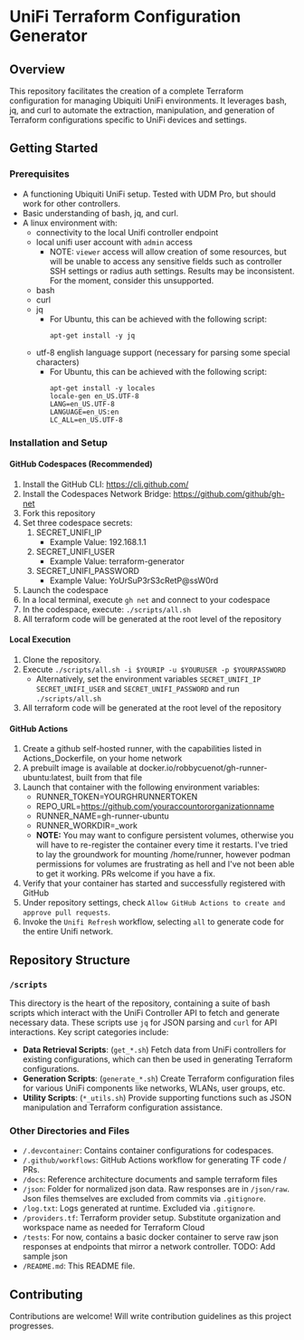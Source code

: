 # UniFi Terraform Configuration Generator

## Overview
This repository facilitates the creation of a complete Terraform configuration for managing Ubiquiti UniFi environments. It leverages bash, jq, and curl to automate the extraction, manipulation, and generation of Terraform configurations specific to UniFi devices and settings.

## Getting Started

### Prerequisites
- A functioning Ubiquiti UniFi setup. Tested with UDM Pro, but should work for other controllers.
- Basic understanding of bash, jq, and curl.
- A linux environment with:
    - connectivity to the local Unifi controller endpoint
    - local unifi user account with `admin` access
        - NOTE: `viewer` access will allow creation of some resources, but will be unable to
                access any sensitive fields such as controller SSH settings or radius auth settings.
                Results may be inconsistent. For the moment, consider this unsupported.
    - bash
    - curl
    - jq
        - For Ubuntu, this can be achieved with the following script:
          ```
          apt-get install -y jq
          ```
    - utf-8 english language support (necessary for parsing some special characters)
        - For Ubuntu, this can be achieved with the following script:
          ```
          apt-get install -y locales
          locale-gen en_US.UTF-8
          LANG=en_US.UTF-8
          LANGUAGE=en_US:en
          LC_ALL=en_US.UTF-8
          ```

### Installation and Setup

#### GitHub Codespaces (Recommended)

1. Install the GitHub CLI: https://cli.github.com/
1. Install the Codespaces Network Bridge: https://github.com/github/gh-net
1. Fork this repository
1. Set three codespace secrets:
    1. SECRET_UNIFI_IP
        - Example Value: 192.168.1.1
    1. SECRET_UNIFI_USER
        - Example Value: terraform-generator
    1. SECRET_UNIFI_PASSWORD
        - Example Value: YoUrSuP3rS3cRetP@ssW0rd
1. Launch the codespace
1. In a local terminal, execute `gh net` and connect to your codespace
1. In the codespace, execute:
    `./scripts/all.sh`
1. All terraform code will be generated at the root level of the repository

#### Local Execution

1. Clone the repository.
1. Execute `./scripts/all.sh -i $YOURIP -u $YOURUSER -p $YOURPASSWORD`
    - Alternatively, set the environment variables `SECRET_UNIFI_IP` `SECRET_UNIFI_USER` and `SECRET_UNIFI_PASSWORD` and run `./scripts/all.sh`
1. All terraform code will be generated at the root level of the repository

#### GitHub Actions

1. Create a github self-hosted runner, with the capabilities listed in Actions_Dockerfile, on your home network
1. A prebuilt image is available at docker.io/robbycuenot/gh-runner-ubuntu:latest, built from that file
1. Launch that container with the following environment variables:
    - RUNNER_TOKEN=YOURGHRUNNERTOKEN
    - REPO_URL=https://github.com/youraccountororganizationname
    - RUNNER_NAME=gh-runner-ubuntu
    - RUNNER_WORKDIR=_work
    - **NOTE:** You may want to configure persistent volumes, otherwise you will have to re-register the container
      every time it restarts. I've tried to lay the groundwork for mounting /home/runner, however podman permissions
      for volumes are frustrating as hell and I've not been able to get it working. PRs welcome if you have a fix.
1. Verify that your container has started and successfully registered with GitHub
1. Under repository settings, check `Allow GitHub Actions to create and approve pull requests`.
1. Invoke the `Unifi Refresh` workflow, selecting `all` to generate code for the entire Unifi network.

## Repository Structure

### `/scripts`
This directory is the heart of the repository, containing a suite of bash scripts which interact with the UniFi Controller API to fetch and generate necessary data. These scripts use `jq` for JSON parsing and `curl` for API interactions. Key script categories include:

- **Data Retrieval Scripts**: (`get_*.sh`) Fetch data from UniFi controllers for existing configurations, which can then be used in generating Terraform configurations.
- **Generation Scripts**: (`generate_*.sh`) Create Terraform configuration files for various UniFi components like networks, WLANs, user groups, etc.
- **Utility Scripts**: (`*_utils.sh`) Provide supporting functions such as JSON manipulation and Terraform configuration assistance.

### Other Directories and Files
- `/.devcontainer`: Contains container configurations for codespaces.
- `/.github/workflows`: GitHub Actions workflow for generating TF code / PRs.
- `/docs`: Reference architecture documents and sample terraform files
- `/json`: Folder for normalized json data. Raw responses are in `/json/raw`. Json files themselves are excluded from commits via `.gitignore`.
- `/log.txt`: Logs generated at runtime. Excluded via `.gitignore`.
- `/providers.tf`: Terraform provider setup. Substitute organization and workspace name as needed for Terraform Cloud
- `/tests`: For now, contains a basic docker container to serve raw json responses at endpoints that mirror a network controller. TODO: Add sample json
- `/README.md`: This README file.

## Contributing
Contributions are welcome! Will write contribution guidelines as this project progresses.

